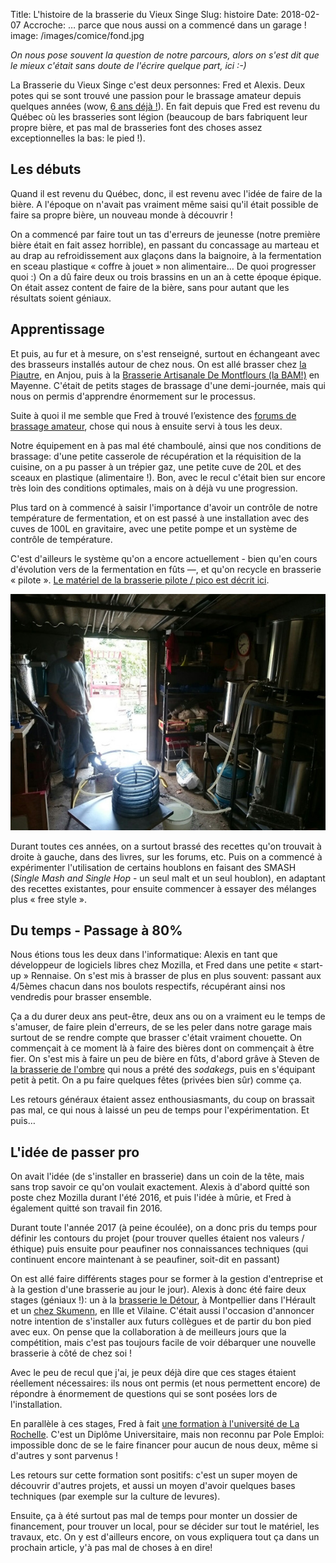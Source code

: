 Title: L'histoire de la brasserie du Vieux Singe
Slug: histoire
Date: 2018-02-07
Accroche: … parce que nous aussi on a commencé dans un garage !
image: /images/comice/fond.jpg

*On nous pose souvent la question de notre parcours, alors on s'est dit que le mieux c'était sans doute de l'écrire quelque part, ici :-)*

La Brasserie du Vieux Singe c'est deux personnes: Fred et Alexis. Deux potes qui se sont trouvé une passion pour le brassage amateur depuis quelques années (wow, [6 ans déjà !](https://blog.notmyidea.org/biere-maison-fr.html)). En fait depuis que Fred est revenu du Québec où les brasseries sont légion (beaucoup de bars fabriquent leur propre bière, et pas mal de brasseries font des choses assez exceptionnelles la bas: le pied !).

## Les débuts

Quand il est revenu du Québec, donc, il est revenu avec l'idée de faire de la bière. A l'époque on n'avait pas vraiment même saisi qu'il était possible de faire sa propre bière, un nouveau monde à découvrir !

On a commencé par faire tout un tas d'erreurs de jeunesse (notre première bière était en fait assez horrible), en passant du concassage au marteau et au drap au refroidissement aux glaçons dans la baignoire, à la fermentation en sceau plastique « coffre à jouet » non alimentaire… De quoi progresser quoi :) On a dû faire deux ou trois brassins en un an à cette époque épique. On était assez content de faire de la bière, sans pour autant que les résultats soient géniaux.

## Apprentissage

Et puis, au fur et à mesure, on s'est renseigné, surtout en échangeant avec des brasseurs installés autour de chez nous. On est allé brasser chez [la Piautre](https://www.lapiautre.fr), en Anjou, puis à la [Brasserie Artisanale De Montflours (la BAM!)](http://www.brasserie-montflours.fr/) en Mayenne. C'était de petits stages de brassage d'une demi-journée, mais qui nous on permis d'apprendre énormement sur le processus.

Suite à quoi il me semble que Fred à trouvé l’existence des [forums de brassage amateur](https://www.brassageamateur.com/), chose qui nous à ensuite servi à tous les deux.

Notre équipement en à pas mal été chamboulé, ainsi que nos conditions de brassage: d'une petite casserole de récupération et la réquisition de la cuisine, on a pu passer à un trépier gaz, une petite cuve de 20L et des sceaux en plastique (alimentaire !). Bon, avec le recul c'était bien sur encore très loin des conditions optimales, mais on à déjà vu une progression.

Plus tard on à commencé à saisir l'importance d'avoir un contrôle de notre température de fermentation, et on est passé à une installation avec des cuves de 100L en gravitaire, avec une petite pompe et un système de contrôle de température.

C'est d'ailleurs le système qu'on a encore actuellement - bien qu'en cours d'évolution vers de la fermentation en fûts —, et qu'on recycle en brasserie « pilote ». [Le matériel de la brasserie pilote / pico est décrit ici]({filename}/installation/pico.md).

![Notre brasserie pilote en 2016](/images/pico/ensemble.jpg)

Durant toutes ces années, on a surtout brassé des recettes qu'on trouvait à droite à gauche, dans des livres, sur les forums, etc. Puis on a commencé à expérimenter l'utilisation de certains houblons en faisant des SMASH (*Single Mash and Single Hop* - un seul malt et un seul houblon), en adaptant des recettes existantes, pour ensuite commencer à essayer des mélanges plus « free style ».

## Du temps  - Passage à 80%

Nous étions tous les deux dans l'informatique: Alexis en tant que développeur de logiciels libres chez Mozilla, et Fred dans une petite « start-up » Rennaise. On s'est mis à brasser de plus en plus souvent: passant aux 4/5èmes chacun dans nos boulots respectifs, récupérant ainsi nos vendredis pour brasser ensemble.

Ça a du durer deux ans peut-être, deux ans ou on a vraiment eu le temps de s'amuser, de faire plein d'erreurs, de se les peler dans notre garage mais surtout de se rendre compte que brasser c'était vraiment chouette. On commençait à ce moment là à faire des bières dont on commençait à être fier. On s'est mis à faire un peu de bière en fûts, d'abord grâve à Steven de [la brasserie de l'ombre](http://www.brasseriedelombre.com/) qui nous a prété des *sodakegs*, puis en s'équipant petit à petit. On a pu faire quelques fêtes (privées bien sûr) comme ça.

Les retours généraux étaient assez enthousiasmants, du coup on brassait pas mal, ce qui nous à laissé un peu de temps pour l'expérimentation. Et puis…

## L'idée de passer pro

On avait l'idée (de s'installer en brasserie) dans un coin de la tête, mais sans trop savoir ce qu'on voulait exactement. Alexis à d'abord quitté son poste chez Mozilla durant l'été 2016, et puis l'idée à mûrie, et Fred à également quitté son travail fin 2016.

Durant toute l'année 2017 (à peine écoulée), on a donc pris du temps pour définir les contours du projet (pour trouver quelles étaient nos valeurs / éthique) puis ensuite pour peaufiner nos connaissances techniques (qui continuent encore maintenant à se peaufiner, soit-dit en passant)

On est allé faire différents stages pour se former à la gestion d'entreprise et à la gestion d'une brasserie au jour le jour). Alexis à donc été faire deux stages (géniaux !): un à la [brasserie le Détour](:filename:rencontres/le-detour.md), à Montpellier dans l'Hérault et un [chez Skumenn](:filename:rencontres/skumenn.md), en Ille et Vilaine. C'était aussi l'occasion d'annoncer notre intention de s'installer aux futurs collègues et de partir du bon pied avec eux. On pense que la collaboration à de meilleurs jours que la compétition, mais c'est pas toujours facile de voir débarquer une nouvelle brasserie à côté de chez soi !

Avec le peu de recul que j'ai, je peux déjà dire que ces stages étaient réellement nécessaires: ils nous ont permis (et nous permettent encore) de répondre à énormement de questions qui se sont posées lors de l'installation.

En parallèle à ces stages, Fred à fait [une formation à l'université de La Rochelle](:filename:rencontres/du-larochelle.md). C'est un Diplôme Universitaire, mais non reconnu par Pole Emploi: impossible donc de se le faire financer pour aucun de nous deux, même si d'autres y sont parvenus !

Les retours sur cette formation sont positifs: c'est un super moyen de découvrir d'autres projets, et aussi un moyen d'avoir quelques bases techniques (par exemple sur la culture de levures).

Ensuite, ça à été surtout pas mal de temps pour monter un dossier de financement, pour trouver un local, pour se décider sur tout le matériel, les travaux, etc. On y est d'ailleurs encore, on vous expliquera tout ça dans un prochain article, y'à pas mal de choses à en dire!
